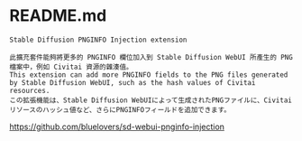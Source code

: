 # README.md

    Stable Diffusion PNGINFO Injection extension

    此擴充套件能夠將更多的 PNGINFO 欄位加入到 Stable Diffusion WebUI 所產生的 PNG 檔案中，例如 Civitai 資源的雜湊值。
    This extension can add more PNGINFO fields to the PNG files generated by Stable Diffusion WebUI, such as the hash values of Civitai resources.
    この拡張機能は、Stable Diffusion WebUIによって生成されたPNGファイルに、Civitaiリソースのハッシュ値など、さらにPNGINFOフィールドを追加できます。

https://github.com/bluelovers/sd-webui-pnginfo-injection

